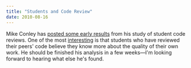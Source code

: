 ```yaml
---
title: "Students and Code Review"
date: 2010-08-16
---
```

Mike Conley has <a href="http://mikeconley.ca/blog/2010/08/11/some-preliminary-results/">posted some early results</a> from his study of student code reviews.  One of the most <a href="http://mikeconley.ca/blog/wp-content/uploads/2010/07/quality_of_my_work.jpg">interesting</a> is that students who have reviewed their peers' code believe they know more about the quality of their own work. He should be finished his analysis in a few weeks—I'm looking forward to hearing what else he's found.
